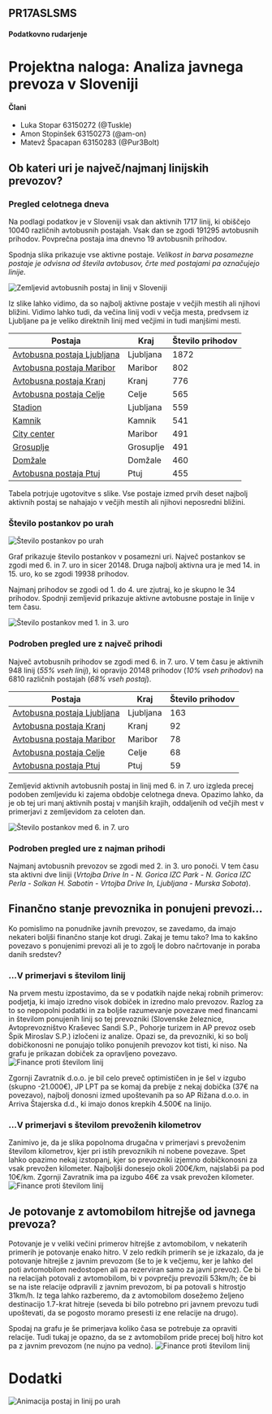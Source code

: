 ## PR17ASLSMS
#### Podatkovno rudarjenje
# Projektna naloga: Analiza javnega prevoza v Sloveniji

#### Člani
- Luka Stopar 63150272 (@Tuskle)
- Amon Stopinšek 63150273 (@am-on)
- Matevž Špacapan 63150283 (@Pur3Bolt)
## Ob kateri uri je največ/najmanj linijskih prevozov?
### Pregled celotnega dneva
Na podlagi podatkov je v Sloveniji vsak dan aktivnih 1717 linij, ki
obiščejo 10040 različnih avtobusnih postajah. Vsak dan se zgodi
191295 avtobusnih prihodov. Povprečna postaja ima dnevno 19 avtobusnih
prihodov.

Spodnja slika prikazuje vse aktivne postaje. *Velikost in barva posamezne postaje
je odvisna od števila avtobusov, črte med postajami pa označujejo linije.*

![Zemljevid avtobusnih postaj in linij v Sloveniji](map/mapFinal.png)

Iz slike lahko vidimo, da so najbolj aktivne postaje v večjih mestih ali njihovi
bližini. Vidimo lahko tudi, da večina linij vodi v večja mesta, predvsem iz
Ljubljane pa je veliko direktnih linij med večjimi in tudi manjšimi mesti.

Postaja | Kraj | Število prihodov
------- | ---- | ----------------
[Avtobusna postaja Ljubljana](https://www.google.si/maps/search/46.05783284945171+14.508785575367) | Ljubljana | 1872
[Avtobusna postaja Maribor](https://www.google.si/maps/search/46.5595273032238+15.6557885112761) | Maribor | 802
[Avtobusna postaja Kranj](https://www.google.si/maps/search/46.2458155547791+14.3545303477911) | Kranj | 776
[Avtobusna postaja Celje](https://www.google.si/maps/search/46.23254801171479+15.268426387920401) | Celje | 565
[Stadion](https://www.google.si/maps/search/46.0694054750977+14.510482618162301) | Ljubljana | 559
[Kamnik](https://www.google.si/maps/search/46.2253862737911+14.613738841732099) | Kamnik | 541
[City center](https://www.google.si/maps/search/46.559209084974+15.6512855330615) | Maribor | 491
[Grosuplje](https://www.google.si/maps/search/45.955762604002196+14.652992226675698) | Grosuplje | 491
[Domžale](https://www.google.si/maps/search/46.1389885722632+14.594263506596802) | Domžale | 460
[Avtobusna postaja Ptuj](https://www.google.si/maps/search/46.4214378477102+15.8766981201461) | Ptuj | 455

Tabela potrjuje ugotovitve s slike. Vse postaje izmed prvih deset najbolj aktivnih postaj se nahajajo v večjih mestih ali njihovi neposredni bližini.

### Število postankov po urah

![Število postankov po urah](hourStat/hourBarPlot.png)

Graf prikazuje število postankov v posamezni uri. Največ postankov se zgodi med 6. in 7. uro in sicer 20148. Druga najbolj aktivna ura je med 14. in 15. uro, ko se zgodi  19938 prihodov.

Najmanj prihodov se zgodi od 1. do 4. ure zjutraj, ko je skupno le 34 prihodov. Spodnji zemljevid prikazuje aktivne avtobusne postaje in linije v tem času.

![Število postankov med 1. in 3. uro](hourStat/map/01:00:00&#32;-&#32;03:59:59.png)

### Podroben pregled ure z največ prihodi
Največ avtobusnih prihodov se zgodi med 6. in 7. uro. V tem času je aktivnih 948 linij (*55% vseh linij*), ki opravijo
20148 prihodov (*10% vseh prihodov*) na 6810 različnih postajah (*68% vseh postaj*).

Postaja | Kraj | Število prihodov
------- | ---- | ----------------
[Avtobusna postaja Ljubljana](https://www.google.si/maps/search/46.05783284945171+14.508785575367) | Ljubljana | 163
[Avtobusna postaja Kranj](https://www.google.si/maps/search/46.2458155547791+14.3545303477911) | Kranj | 92
[Avtobusna postaja Maribor](https://www.google.si/maps/search/46.5595273032238+15.6557885112761) | Maribor | 78
[Avtobusna postaja Celje](https://www.google.si/maps/search/46.23254801171479+15.268426387920401) | Celje | 68
[Avtobusna postaja Ptuj](https://www.google.si/maps/search/46.4214378477102+15.8766981201461) | Ptuj | 59

Zemljevid aktivnih avtobusnih postaj in linij med 6. in 7. uro izgleda precej podoben zemljevidu ki zajema obdobje celotnega dneva. Opazimo lahko, da je ob tej uri manj aktivnih postaj v manjših krajih, oddaljenih od večjih mest v primerjavi z zemljevidom za celoten dan.

![Število postankov med 6. in 7. uro](hourStat/map/06:00:00&#32;-&#32;06:59:59.png)


### Podroben pregled ure z najman prihodi
Najmanj avtobusnih prevozov se zgodi med 2. in 3. uro ponoči. V tem času sta
aktivni dve liniji (*Vrtojba Drive In - N. Gorica IZC Park - N. Gorica IZC Perla - Solkan H. Sabotin - Vrtojba Drive In,  Ljubljana - Murska Sobota*).

## Finančno stanje prevoznika in ponujeni prevozi...

Ko pomislimo na ponudnike javnih prevozov, se zavedamo, da imajo nekateri boljši finančno stanje kot drugi. Zakaj je temu tako? Ima to kakšno povezavo s ponujenimi prevozi ali je to zgolj le dobro načrtovanje in poraba danih sredstev?

### ...V primerjavi s številom linij

Na prvem mestu izpostavimo, da se v podatkih najde nekaj robnih primerov: podjetja, ki imajo izredno visok dobiček in izredno malo prevozov. Razlog za to so nepopolni podatki in za boljše razumevanje povezave med financami in številom ponujenih linij so tej prevozniki (Slovenske železnice, Avtoprevozništvo Kraševec Sandi S.P., Pohorje turizem in AP prevoz oseb Špik Miroslav S.P.) izločeni iz analize.
Opazi se, da prevozniki, ki so bolj dobičkonosni ne ponujajo toliko ponujenih prevozov kot tisti, ki niso. Na grafu je prikazan dobiček za opravljeno povezavo.
![Finance proti številom linij](finance/dobicek-vs-povezave.png)

Zgornji Zavratnik d.o.o. je bil celo preveč optimističen in je šel v izgubo (skupno -21.000€), JP LPT pa se komaj da prebije z nekaj dobička (37€ na povezavo), najbolj donosni izmed upoštevanih pa so AP Rižana d.o.o. in Arriva Štajerska d.d., ki imajo donos krepkih 4.500€ na linijo.

### ...V primerjavi s številom prevoženih kilometrov

Zanimivo je, da je slika popolnoma drugačna v primerjavi s prevoženim številom kilometrov, kjer pri istih prevoznikih ni nobene povezave. Spet lahko opazimo nekaj izstopanj, kjer so prevozniki izjemno dobičkonosni za vsak prevožen kilometer. Najboljši donesejo okoli 200€/km, najslabši pa pod 10€/km. Zgornji Zavratnik ima pa izgubo 46€ za vsak prevožen kilometer.
![Finance proti številom linij](finance/dobicek-vs-km.png)

## Je potovanje z avtomobilom hitrejše od javnega prevoza?

Potovanje je v veliki večini primerov hitrejše z avtomobilom, v nekaterih primerih je potovanje enako hitro. V zelo redkih primerih se je izkazalo, da je potovanje hitrejše z javnim prevozom (še to je k večjemu, ker je lahko del poti avtomobilom nedostopen ali pa rezerviran samo za javni prevoz).
Če bi na relacijah potovali z avtomobilom, bi v povprečju prevozili 53km/h; če bi se na iste relacije odpravili z javnim prevozom, bi pa potovali s hitrostjo 31km/h. Iz tega lahko razberemo, da z avtomobilom dosežemo željeno destinacijo 1.7-krat hitreje (seveda bi bilo potrebno pri javnem prevozu tudi upoštevati, da se pogosto moramo presesti iz ene relacije na drugo).

Spodaj na grafu je še primerjava koliko časa se potrebuje za opraviti relacije. Tudi tukaj je opazno, da se z avtomobilom pride precej bolj hitro kot pa z javnim prevozom (ne nujno pa vedno).
![Finance proti številom linij](finance/cas_avto_vs_jp.png)

# Dodatki
![Animacija postaj in linij po urah](hourStat/map/hour-fast.gif)
